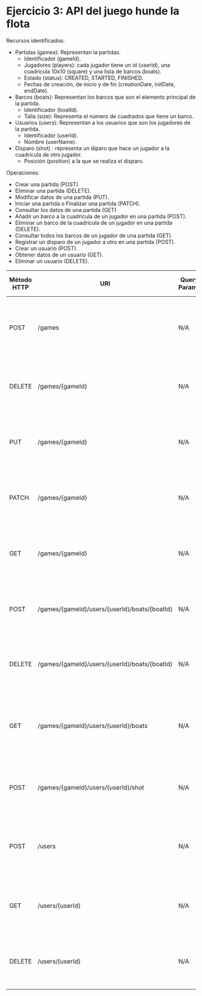 # Ejercicio 3: API del juego hunde la flota

Recursos identificados:
- Partidas (games): Representan la partidas.
    - Identificador (gameId).
    - Jugadores (players): cada jugador tiene un id (userId), una cuadrícula 10x10 (square) y una lista de barcos (boats).
    - Estado (status): CREATED, STARTED, FINISHED.
    - Fechas de creación, de inicio y de fin (creationDate, initDate, endDate).
- Barcos (boats): Representan los barcos que son el elemento principal de la partida.
    - Identificador (boatId).
    - Talla (size): Representa el número de cuadrados que tiene un barco.
- Usuarios (users): Representan a los usuarios que son los jugadores de la partida.
    - Identificador (userId).
    - Nombre (userName).
- Disparo (shot) : representa un diparo que hace un jugador a la cuadrícula de otro jugador.
  - Posición (position) a la que se realiza el disparo.

Operaciones:

- Crear una partida (POST)
- Eliminar una partida (DELETE). 
- Modificar datos de una partida (PUT).
- Iniciar una partida o Finalizar una partida (PATCH).
- Consultar los datos de una partida (GET)
- Añadir un barco a la cuadrícula de un jugador en una partida (POST).
- Eliminar un barco de la cuadrícula de un jugador en una partida (DELETE).
- Consultar todos los barcos de un jugador de una partida (GET).
- Registrar un disparo de un jugador a otro en una partida (POST).
- Crear un usuario (POST).
- Obtener datos de un usuario (GET).
- Eliminar un usuario (DELETE).


| Método HTTP | URI                                           | Query Params | Request Body                                                                                                     | Response Body                                                                                                                                    | Códigos HTTP de respuesta                                      |
|-------------|-----------------------------------------------|--------------|------------------------------------------------------------------------------------------------------------------|--------------------------------------------------------------------------------------------------------------------------------------------------|----------------------------------------------------------------|
| POST        | /games                                        | N/A          | `{"players": [ "userId": 123, "userId": 456], "creationDate": "2024-01-08"}`                                     | `{ "gameId": 1, players": [ {"userId": 123, "board": [][]}, {"userId": 456, "board": [][]}], "status": "CREATED", "creationDate": "2024-01-08"}` | 201 Created<br/>400 Bad Request<br/>500 Internal Server Error  |
| DELETE      | /games/{gameId}                               | N/A          | N/A                                                                                                              | `{"message": "Game removed"}`                                                                                                                    | 200 OK<br/>404 Not Found<br/>500 Internal Server Error         |
| PUT         | /games/{gameId}                               | N/A          | `{"players": [ {"userId": 123, "square": [][]}, {"userId": 456, "square": [][]}], "creationDate": "2024-01-08"}` | `{ "gameId": 1, players": [ {"userId": 123, "board": [][]}, {"userId": 456, "board": [][]}], "creationDate": "2024-01-08"}`                      | 200 OK<br/>404 Not Found<br/>500 Internal Server Error         |
| PATCH       | /games/{gameId}                               | N/A          | `{"status: START"}`                                                                                              | `{ "gameId": 1, "initDate": "2024-01-08", status: "START"}`                                                                                      | 200 OK<br/>404 Not Found<br/>500 Internal Server Error         |
| GET         | /games/{gameId}                               | N/A          | N/A                                                                                                              | `{ "gameId": 1, players": [ {"userId": 123, "board": [][]}, {"userId": 456, "board": [][]}], "creationDate": "2024-01-08"}`                      | 200 OK<br/>404 Not Found<br/>500 Internal Server Error         |
| POST        | /games/{gameId}/users/{userId}/boats/{boatId} | N/A          | `{"position": [2][2]}`                                                                                           | `{"gameId": 1, {"userId": 123, "board": [][]}`                                                                                                  | 200 OK<br/>404 Not Found<br/>500 Internal Server Error        |
| DELETE      | /games/{gameId}/users/{userId}/boats/{boatId} | N/A          | N/A                                                                                                              | `{"gameId": 1, {"userId": 123, "board": [][]}`                                                                                                  | 200 OK<br/>404 Not Found<br/>500 Internal Server Error        |
| GET         | /games/{gameId}/users/{userId}/boats          | N/A          | N/A                                                                                                              | `{"userId": 123, "square": [][], "boats": [{"boatId": "1", size: 1, "isOnBoard": true }, {"boatId": "2", size: 2, "isOnBoard": false }]}`        | 200 OK<br/>404 Not Found<br/>500 Internal Server Error         |
| POST        | /games/{gameId}/users/{userId}/shot           | N/A          | `{"position": [2][2]}`                                                                                           | `{"message": "Hit!"}`                                                                                                                            | 200 OK<br/>404 Not Found<br/>500 Internal Server Error         |
| POST        | /users                                        | N/A          | `{"userName": "alirr"}`                                                                                          | `{"userId": 123, "userName": "alirr", "games": []}`                                                                                              | 201 Created<br/>400 Bad Request<br/>500 Internal Server Error  |
| GET         | /users/{userId}                               | N/A          | N/A                                                                                                              | `{"userId": 123, "userName": "alirr", "games": [{ "gameId": 1, "initDate": "2024-01-08", status: "START"}]}`                                     | 200 OK<br/>404 Not Found<br/>500 Internal Server Error         |
| DELETE      | /users/{userId}                               | N/A          | N/A                                                                                                              | `{"message": "User removed"}`                                                                                                                    | 200 OK<br/>404 Not Found<br/>500 Internal Server Error         |